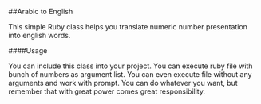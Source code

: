 ##Arabic to English

This simple Ruby class helps you translate numeric number presentation into english words.

####Usage

You can include this class into your project. You can execute ruby file with bunch of numbers as argument list. You can even execute file without any arguments and work with prompt. You can do whatever you want, but remember that with great power comes great responsibility.